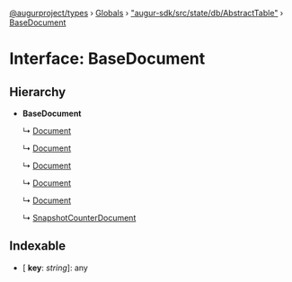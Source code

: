 [@augurproject/types](../README.md) › [Globals](../globals.md) › ["augur-sdk/src/state/db/AbstractTable"](../modules/_augur_sdk_src_state_db_abstracttable_.md) › [BaseDocument](_augur_sdk_src_state_db_abstracttable_.basedocument.md)

# Interface: BaseDocument

## Hierarchy

* **BaseDocument**

  ↳ [Document](_augur_sdk_src_state_db_basesyncabledb_.document.md)

  ↳ [Document](_augur_sdk_src_state_db_deriveddb_.document.md)

  ↳ [Document](_augur_sdk_src_state_db_delayedsyncabledb_.document.md)

  ↳ [Document](_augur_sdk_src_state_db_syncabledb_.document.md)

  ↳ [Document](_augur_sdk_src_state_db_zeroxorders_.document.md)

  ↳ [SnapshotCounterDocument](_augur_sdk_src_state_db_zeroxorders_.snapshotcounterdocument.md)

## Indexable

* \[ **key**: *string*\]: any
